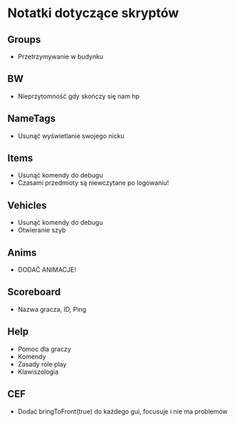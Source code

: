 # Notatki dotyczące skryptów

## Groups
- Przetrzymywanie w budynku

## BW
- Nieprzytomność gdy skończy się nam hp

## NameTags
- Usunąć wyświetlanie swojego nicku

## Items
- Usunąć komendy do debugu
- Czasami przedmioty są niewczytane po logowaniu!

## Vehicles
- Usunąć komendy do debugu
- Otwieranie szyb

## Anims
- DODAĆ ANIMACJE!

## Scoreboard
- Nazwa gracza, ID, Ping

## Help
- Pomoc dla graczy
- Komendy
- Zasady role play
- Klawiszologia

## CEF
- Dodać bringToFront(true) do każdego gui, focusuje i nie ma problemów